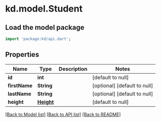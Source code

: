 # kd.model.Student

## Load the model package
```dart
import 'package:kd/api.dart';
```

## Properties
Name | Type | Description | Notes
------------ | ------------- | ------------- | -------------
**id** | **int** |  | [default to null]
**firstName** | **String** |  | [optional] [default to null]
**lastName** | **String** |  | [optional] [default to null]
**height** | [**Height**](Height.md) |  | [default to null]

[[Back to Model list]](../README.md#documentation-for-models) [[Back to API list]](../README.md#documentation-for-api-endpoints) [[Back to README]](../README.md)



